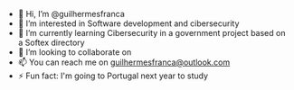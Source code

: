 - 👋 Hi, I’m @guilhermesfranca
- 👀 I’m interested in Software development and cibersecurity
- 🌱 I’m currently learning Cibersecurity in a government project based on a Softex directory
- 💞️ I’m looking to collaborate on 
- 📫 You can reach me on guilhermesfranca@outlook.com
- ⚡ Fun fact: I'm going to Portugal next year to study 

<!---
guilhermesfranca/guilhermesfranca is a ✨ special ✨ repository because its `README.md` (this file) appears on your GitHub profile.
You can click the Preview link to take a look at your changes.
--->
